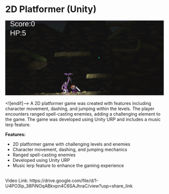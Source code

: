 
# 2D Platformer (Unity)
![alt text](https://raw.githubusercontent.com/RayanYousef/Unity_2D_Platformer/main/2d%20Platformer.png)
<br/>

<![endif]--> A 2D platformer game was created with features including character movement, dashing, and jumping within the levels. The player encounters ranged spell-casting enemies, adding a challenging element to the game. The game was developed using Unity URP and includes a music lerp feature.

**Features:**
-   2D platformer game with challenging levels and enemies
-   Character movement, dashing, and jumping mechanics
-   Ranged spell-casting enemies
-   Developed using Unity URP
-   Music lerp feature to enhance the gaming experience
<br/>
Video Link: 
https://drive.google.com/file/d/1-U4PO3lp_38PiNOqABkvpn4C6SAJhraC/view?usp=share_link

